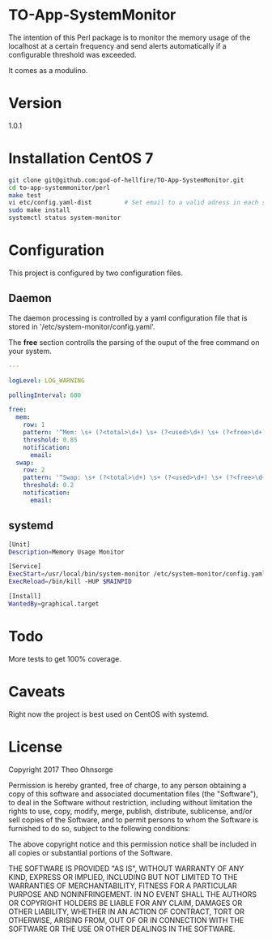 # TO-App-SystemMonitor

The intention of this Perl package is to monitor the memory usage of the localhost at a certain frequency and send
alerts automatically if a configurable threshold was exceeded.

It comes as a modulino.

# Version

1.0.1

# Installation CentOS 7

```bash
git clone git@github.com:god-of-hellfire/TO-App-SystemMonitor.git
cd to-app-systemmonitor/perl
make test
vi etc/config.yaml-dist         # Set email to a valid adress in each section
sudo make install
systemctl status system-monitor
```

# Configuration

This project is configured by two configuration files.

## Daemon

The daemon processing is controlled by a yaml configuration file that is stored in '/etc/system-monitor/config.yaml'.

The **free** section controlls the parsing of the ouput of the free command on your system.

```yaml
---

logLevel: LOG_WARNING

pollingInterval: 600

free:
  mem:
    row: 1
    pattern: '^Mem: \s+ (?<total>\d+) \s+ (?<used>\d+) \s+ (?<free>\d+) \s+ (?<shared>\d+) \s+ (?<buffCache>\d+) \s+ (?<available>\d+)'
    threshold: 0.85
    notification:
      email:
  swap:
    row: 2
    pattern: '^Swap: \s+ (?<total>\d+) \s+ (?<used>\d+) \s+ (?<free>\d+) \s+'
    threshold: 0.2
    notification:
      email:
```

## systemd
```bash
[Unit]
Description=Memory Usage Monitor

[Service]
ExecStart=/usr/local/bin/system-monitor /etc/system-monitor/config.yaml
ExecReload=/bin/kill -HUP $MAINPID

[Install]
WantedBy=graphical.target
```

# Todo

More tests to get 100% coverage.

# Caveats

Right now the project is best used on CentOS with systemd.

# License

Copyright 2017 Theo Ohnsorge

Permission is hereby granted, free of charge, to any person obtaining a copy of this software and associated documentation
files (the "Software"), to deal in the Software without restriction, including without limitation the rights to use, copy,
modify, merge, publish, distribute, sublicense, and/or sell copies of the Software, and to permit persons to whom the Software
is furnished to do so, subject to the following conditions:

The above copyright notice and this permission notice shall be included in all copies or substantial portions of the Software.

THE SOFTWARE IS PROVIDED "AS IS", WITHOUT WARRANTY OF ANY KIND, EXPRESS OR IMPLIED, INCLUDING BUT NOT LIMITED TO THE WARRANTIES
OF MERCHANTABILITY, FITNESS FOR A PARTICULAR PURPOSE AND NONINFRINGEMENT. IN NO EVENT SHALL THE AUTHORS OR COPYRIGHT HOLDERS BE
LIABLE FOR ANY CLAIM, DAMAGES OR OTHER LIABILITY, WHETHER IN AN ACTION OF CONTRACT, TORT OR OTHERWISE, ARISING FROM, OUT OF OR
IN CONNECTION WITH THE SOFTWARE OR THE USE OR OTHER DEALINGS IN THE SOFTWARE.
